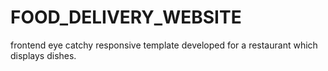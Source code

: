 # FOOD_DELIVERY_WEBSITE
frontend eye catchy responsive template developed for a restaurant which displays dishes. 
